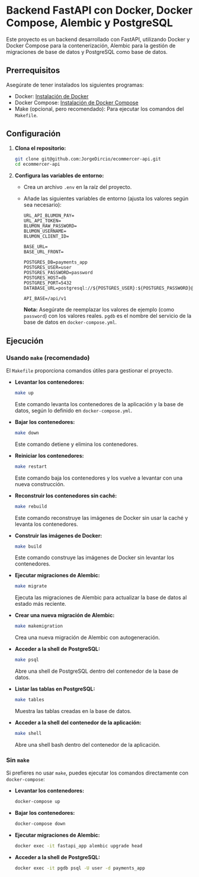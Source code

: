 # Backend FastAPI con Docker, Docker Compose, Alembic y PostgreSQL

Este proyecto es un backend desarrollado con FastAPI, utilizando Docker y Docker Compose para la contenerización, Alembic para la gestión de migraciones de base de datos y PostgreSQL como base de datos.

## Prerrequisitos

Asegúrate de tener instalados los siguientes programas:

-   Docker: [Instalación de Docker](https://docs.docker.com/get-docker/)
-   Docker Compose: [Instalación de Docker Compose](https://docs.docker.com/compose/install/)
-   Make (opcional, pero recomendado): Para ejecutar los comandos del `Makefile`.

## Configuración

1.  **Clona el repositorio:**

    ```bash
    git clone git@github.com:JorgeDircio/ecommercer-api.git
    cd ecommercer-api
    ```

2.  **Configura las variables de entorno:**
    * Crea un archivo `.env` en la raíz del proyecto.
    * Añade las siguientes variables de entorno (ajusta los valores según sea necesario):

        ```dotenv
        URL_API_BLUMON_PAY=
        URL_API_TOKEN=
        BLUMON_RAW_PASSWORD=
        BLUMON_USERNAME=
        BLUMON_CLIENT_ID=

        BASE_URL=
        BASE_URL_FRONT=

        POSTGRES_DB=payments_app
        POSTGRES_USER=user
        POSTGRES_PASSWORD=password
        POSTGRES_HOST=db
        POSTGRES_PORT=5432
        DATABASE_URL=postgresql://${POSTGRES_USER}:${POSTGRES_PASSWORD}@${POSTGRES_HOST}:${POSTGRES_PORT}/${POSTGRES_DB}

        API_BASE=/api/v1
        ```

        **Nota:** Asegúrate de reemplazar los valores de ejemplo (como `password`) con los valores reales. `pgdb` es el nombre del servicio de la base de datos en `docker-compose.yml`.

## Ejecución

### Usando `make` (recomendado)

El `Makefile` proporciona comandos útiles para gestionar el proyecto.

* **Levantar los contenedores:**

    ```bash
    make up
    ```

    Este comando levanta los contenedores de la aplicación y la base de datos, según lo definido en `docker-compose.yml`.

* **Bajar los contenedores:**

    ```bash
    make down
    ```

    Este comando detiene y elimina los contenedores.

* **Reiniciar los contenedores:**

    ```bash
    make restart
    ```

    Este comando baja los contenedores y los vuelve a levantar con una nueva construcción.

* **Reconstruir los contenedores sin caché:**

    ```bash
    make rebuild
    ```

    Este comando reconstruye las imágenes de Docker sin usar la caché y levanta los contenedores.

* **Construir las imágenes de Docker:**

    ```bash
    make build
    ```

    Este comando construye las imágenes de Docker sin levantar los contenedores.

* **Ejecutar migraciones de Alembic:**

    ```bash
    make migrate
    ```

    Ejecuta las migraciones de Alembic para actualizar la base de datos al estado más reciente.

* **Crear una nueva migración de Alembic:**

    ```bash
    make makemigration
    ```

    Crea una nueva migración de Alembic con autogeneración.

* **Acceder a la shell de PostgreSQL:**

    ```bash
    make psql
    ```

    Abre una shell de PostgreSQL dentro del contenedor de la base de datos.

* **Listar las tablas en PostgreSQL:**

    ```bash
    make tables
    ```

    Muestra las tablas creadas en la base de datos.

* **Acceder a la shell del contenedor de la aplicación:**

    ```bash
    make shell
    ```

    Abre una shell bash dentro del contenedor de la aplicación.

### Sin `make`

Si prefieres no usar `make`, puedes ejecutar los comandos directamente con `docker-compose`:

* **Levantar los contenedores:**

    ```bash
    docker-compose up
    ```

* **Bajar los contenedores:**

    ```bash
    docker-compose down
    ```

* **Ejecutar migraciones de Alembic:**

    ```bash
    docker exec -it fastapi_app alembic upgrade head
    ```


* **Acceder a la shell de PostgreSQL:**

    ```bash
    docker exec -it pgdb psql -U user -d payments_app
    ```
